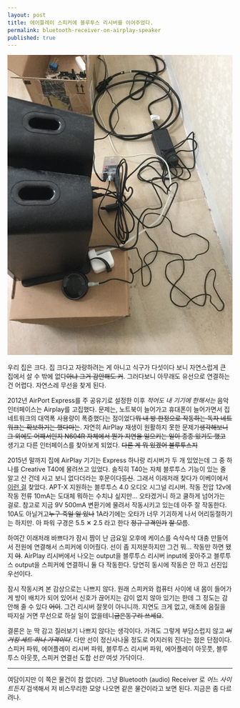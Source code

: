 ```yaml
---
layout: post
title: 에어플레이 스피커에 블루투스 리시버를 이어주었다.
permalink: bluetooth-receiver-on-airplay-speaker
published: true
---
```

![](/images/2016-03-04/airplay_bluetooth_speaker.JPG)

우리 집은 크다. 집 크다고 자랑하려는 게 아니고 식구가 다섯이다 보니 자연스럽게 큰 집에서 살 수 밖에 없다<s>아냐 그거 감안해도 커</s>. 그러다보니 아무래도 유선으로 연결하는 건 어렵다. 자연스레 무선을 찾게 된다.
  
2012년 AirPort Express를 주 공유기로 설정한 이후 *적어도 내 기기에 한해서는* 음악 인터페이스는 Airplay를 고집했다. 문제는, 노트북이 늘어가고 휴대폰이 늘어가면서 집 네트워크의 대역폭 사용량이 폭증했다는 점이었다<s>뭐 내 방 한정으로 작동하는 독자 네트워크는 확보하기는 했다마는</s>. 자연히 AirPlay 재생이 원활하지 못한 문제가<s>생각해보니 그 외에도 어째서인지 N604R 자체에서 뭔가 지연을 일으키는 일이 종종 있기도 했고</s> 생기고 다른 인터페이스를 찾아보게 되었다. <s>다른 게 뭐 있겠어 블루투스지</s>
  
2015년 말까지 집에 AirPlay 기기는 Express 하나랑 리시버가 두 개 있었는데 그 중 하나를 Creative T40에 물려쓰고 있었다. 솔직히 T40는 자체 블루투스 기능이 있는 줄 알고 산 건데 사고 보니 없다더라는 후문이다<s>등신</s>. 그래서 이래저래 찾다가 이베이에서 [이런 걸](http://www.ebay.com/itm/331661306688?_trksid=p2057872.m2749.l2649&ssPageName=STRK%3AMEBIDX%3AIT) 찾았다. APT-X 지원하는 블루투스 4.0 오디오 시그널 리시버. 작동 전압 12v에 작동 전류 10mA는 도대체 뭐하는 수치냐 싶지만... 오타겠거니 하고 쿨하게 넘어가는 걸로.  참고로 지금 9V 500mA 변환기에 물려서 작동시키고 있는데 아주 잘 작동한다. 10A도 아닐거고<s>누구 죽일 일 있나</s> 1A라기에는 오타가 너무 기괴하게 나서 어리둥절하기는 하지만. 아 파워 구경은 5.5 ✕ 2.5 라고 한다 <s>정규 규격인가</s> <s>잘 모름</s>.

하여간 이래저래 바쁘다가 잠시 짬이 난 금요일 오후에 케이스를 슥삭슥삭 대충 만들어서 전원에 연결해서 스피커에 이어줬다. 선이 좀 지저분하지만 그건 뭐... 작동만 하면 됐지 <s>야</s>. AirPlay 리시버에서 나오는 output을 블루투스 리시버 input에 꽂아주고 블루투스 output을 스피커에 연결하니 둘 다 작동한다. 당연히 동시에 작동은 안 하고 선진입 우선이다.

잠시 작동시켜 본 감상으로는 나쁘지 않다. 원래 스피커와 컴퓨터 사이에 내 몸이 들어가게 방이 배치가 되어 있어서 신호가 끊어지는 감이 없지 않아 있기는 한데 그 정도는 감안해 줄 수 있다 <s>어이</s>. 그건 리시버 잘못이 아니니까. 지연도 크게 없고, 애초에 음질을 따지실 거면 무선으로 하실 일이 없을테니~~금은동구리 쓰세요~~.

결론은 눈 딱 감고 질러보기 나쁘지 않다는 생각이다. 가격도 그렇게 부담스럽지 않고 <s>*버거킹 세트 하나 가격이다*</s>. 다만 선이 정신사나울 정도로 어지러워 진다는 점은 단점이다. 스피커 파워, 에어플레이 리시버 파워, 블루투스 리시버 파워, 에어플레이 아웃풋, 블루투스 아웃풋, 스피커 연결선 도합 선*만* 여섯 가닥이다.

- - -

여담이지만 이 쪽은 물건이 참 없더라. 그냥 Bluetooth (audio) Receiver 로 *어느 사이트든지* 검색해서 저 비스무리한 모양 나오면 같은 물건이라고 보면 된다. 지금은 좀 다르려나.